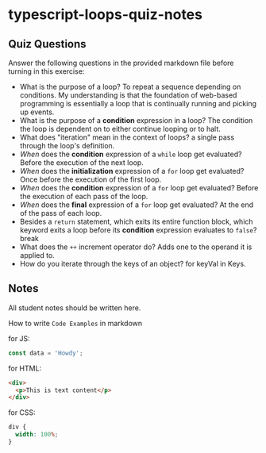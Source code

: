 # typescript-loops-quiz-notes

## Quiz Questions

Answer the following questions in the provided markdown file before turning in this exercise:

- What is the purpose of a loop?
  To repeat a sequence depending on conditions. My understanding is that the foundation of web-based programming is essentially a loop that is continually running and picking up events.
- What is the purpose of a **condition** expression in a loop?
  The condition the loop is dependent on to either continue looping or to halt.
- What does "iteration" mean in the context of loops?
  a single pass through the loop's definition.
- _When_ does the **condition** expression of a `while` loop get evaluated?
  Before the execution of the next loop.
- _When_ does the **initialization** expression of a `for` loop get evaluated?
  Once before the execution of the first loop.
- _When_ does the **condition** expression of a `for` loop get evaluated?
  Before the execution of each pass of the loop.
- _When_ does the **final** expression of a `for` loop get evaluated?
  At the end of the pass of each loop.
- Besides a `return` statement, which exits its entire function block, which keyword exits a loop before its **condition** expression evaluates to `false`?
  break
- What does the `++` increment operator do?
  Adds one to the operand it is applied to.
- How do you iterate through the keys of an object?
  for keyVal in Keys.

## Notes

All student notes should be written here.

How to write `Code Examples` in markdown

for JS:

```javascript
const data = 'Howdy';
```

for HTML:

```html
<div>
  <p>This is text content</p>
</div>
```

for CSS:

```css
div {
  width: 100%;
}
```
